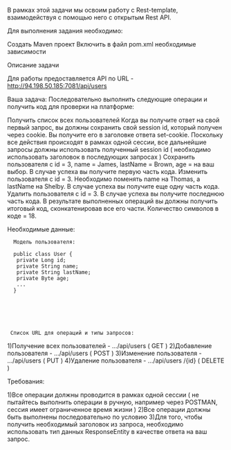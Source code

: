 В рамках этой задачи мы освоим работу с Rest-template, взаимодействуя с помощью него с открытым Rest API.

Для выполнения задания необходимо:

Создать Maven проект
Включить в файл pom.xml необходимые зависимости


Описание задачи



Для работы предоставляется API по URL - http://94.198.50.185:7081/api/users

Ваша задача: Последовательно выполнить следующие операции и получить код для проверки на платформе:

Получить список всех пользователей
Когда вы получите ответ на свой первый запрос, вы должны сохранить свой session id, который получен через cookie. Вы получите его в заголовке ответа set-cookie. Поскольку все действия происходят в рамках одной сессии, все дальнейшие запросы должны использовать полученный session id ( необходимо использовать заголовок в последующих запросах )
Сохранить пользователя с id = 3, name = James, lastName = Brown, age = на ваш выбор. В случае успеха вы получите первую часть кода.
Изменить пользователя с id = 3. Необходимо поменять name на Thomas, а lastName на Shelby. В случае успеха вы получите еще одну часть кода.
Удалить пользователя с id = 3. В случае успеха вы получите последнюю часть кода.
В результате выполненных операций вы должны получить итоговый код, сконкатенировав все его части. Количество символов в коде = 18.



Необходимые данные:

      Модель пользователя: 

      public class User {
       private Long id; 
       private String name; 
       private String lastName; 
       private Byte age; 
       ...
      }  



     
     

     Список URL для операций и типы запросов:

1)Получение всех пользователей - …/api/users ( GET )
2)Добавление пользователя - …/api/users ( POST )
3)Изменение пользователя - …/api/users ( PUT )
4)Удаление пользователя - …/api/users /{id} ( DELETE )


Требования:

1)Все операции должны проводится в рамках одной сессии ( не пытайтесь выполнить операции в ручную, например через POSTMAN, сессия имеет ограниченное время   жизни )
2)Все операции должны быть выполнены последовательно по условию
3)Для того, чтобы получить необходимый заголовок из запроса, необходимо использовать тип данных ResponseEntity в качестве ответа на ваш запрос.
 
